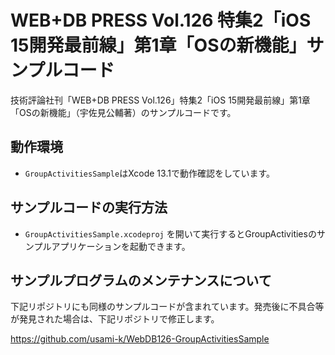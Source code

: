 # WEB+DB PRESS Vol.126 特集2「iOS 15開発最前線」第1章「OSの新機能」サンプルコード

技術評論社刊「WEB+DB PRESS Vol.126」特集2「iOS 15開発最前線」第1章「OSの新機能」（宇佐見公輔著）のサンプルコードです。

## 動作環境

- `GroupActivitiesSample`はXcode 13.1で動作確認をしています。

## サンプルコードの実行方法

- `GroupActivitiesSample.xcodeproj` を開いて実行するとGroupActivitiesのサンプルアプリケーションを起動できます。

## サンプルプログラムのメンテナンスについて

下記リポジトリにも同様のサンプルコードが含まれています。発売後に不具合等が発見された場合は、下記リポジトリで修正します。

https://github.com/usami-k/WebDB126-GroupActivitiesSample

